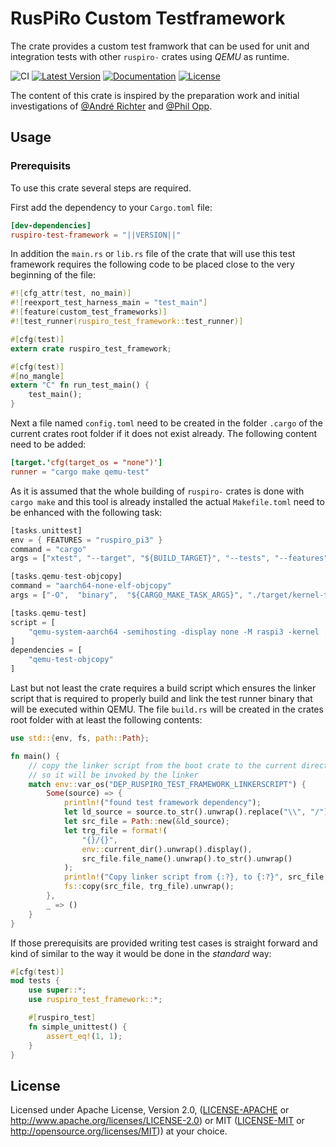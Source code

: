 # RusPiRo Custom Testframework

The crate provides a custom test framwork that can be used for unit and integration tests with other `ruspiro-` crates using *QEMU* as runtime.

![CI](https://github.com/RusPiRo/ruspiro-test-framework/workflows/CI/badge.svg?branch=development)
[![Latest Version](https://img.shields.io/crates/v/ruspiro-test-framework.svg)](https://crates.io/crates/ruspiro-test-framework)
[![Documentation](https://docs.rs/ruspiro-test-framework/badge.svg)](https://docs.rs/ruspiro-test-framework)
[![License](https://img.shields.io/crates/l/ruspiro-test-framework.svg)](https://github.com/RusPiRo/ruspiro-test-framework#license)

The content of this crate is inspired by the preparation work and initial investigations of [@André Richter](https://github.com/andre-richter) and [@Phil Opp](https://github.com/phil-opp).

## Usage

### Prerequisits

To use this crate several steps are required.

First add the dependency to your ``Cargo.toml`` file:

```toml
[dev-dependencies]
ruspiro-test-framework = "||VERSION||"
```

In addition the `main.rs` or `lib.rs` file of the crate that will use this test framework requires the following code to be placed close to the very beginning of the file:

```rust
#![cfg_attr(test, no_main)]
#![reexport_test_harness_main = "test_main"]
#![feature(custom_test_frameworks)]
#![test_runner(ruspiro_test_framework::test_runner)]

#[cfg(test)]
extern crate ruspiro_test_framework;

#[cfg(test)]
#[no_mangle]
extern "C" fn run_test_main() {
    test_main();
}
```

Next a file named `config.toml` need to be created in the folder `.cargo` of the current crates root folder if it does not exist already. The following content need to be added:

```toml
[target.'cfg(target_os = "none")']
runner = "cargo make qemu-test"
```

As it is assumed that the whole building of `ruspiro-` crates is done with `cargo make` and this tool is already installed the actual `Makefile.toml` need to be enhanced with the following task:

```rust
[tasks.unittest]
env = { FEATURES = "ruspiro_pi3" }
command = "cargo"
args = ["xtest", "--target", "${BUILD_TARGET}", "--tests", "--features", "${FEATURES}"]

[tasks.qemu-test-objcopy]
command = "aarch64-none-elf-objcopy"
args = ["-O",  "binary",  "${CARGO_MAKE_TASK_ARGS}", "./target/kernel-test.img"]

[tasks.qemu-test]
script = [
    "qemu-system-aarch64 -semihosting -display none -M raspi3 -kernel ./target/kernel-test.img -serial null -serial stdio -d int,mmu -D qemu-test.log"
]
dependencies = [
    "qemu-test-objcopy"
]
```

Last but not least the crate requires a build script which ensures the linker script that is required to properly build and link the test runner binary that will be executed within QEMU. The file `build.rs` will be created in the crates root folder with at least the following contents:

```rust
use std::{env, fs, path::Path};

fn main() {
    // copy the linker script from the boot crate to the current directory
    // so it will be invoked by the linker
    match env::var_os("DEP_RUSPIRO_TEST_FRAMEWORK_LINKERSCRIPT") {
        Some(source) => {
            println!("found test framework dependency");
            let ld_source = source.to_str().unwrap().replace("\\", "/");
            let src_file = Path::new(&ld_source);
            let trg_file = format!(
                "{}/{}",
                env::current_dir().unwrap().display(),
                src_file.file_name().unwrap().to_str().unwrap()
            );
            println!("Copy linker script from {:?}, to {:?}", src_file, trg_file);
            fs::copy(src_file, trg_file).unwrap();
        },
        _ => ()
    }
}
```

If those prerequisits are provided writing test cases is straight forward and kind of similar to the way it would be done in the *standard* way:

```rust
#[cfg(test)]
mod tests {
    use super::*;
    use ruspiro_test_framework::*;

    #[ruspiro_test]
    fn simple_unittest() {
        assert_eq!(1, 1);
    }
}
```

## License

Licensed under Apache License, Version 2.0, ([LICENSE-APACHE](LICENSE-APACHE) or http://www.apache.org/licenses/LICENSE-2.0) or MIT ([LICENSE-MIT](LICENSE-MIT) or http://opensource.org/licenses/MIT)) at your choice.
